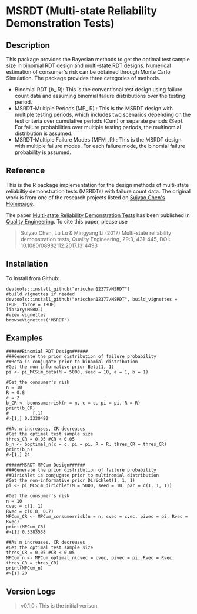 # MSRDT (Multi-state Reliability Demonstration Tests)
## Description
This package provides the Bayesian methods to get the optimal test sample size in binomial RDT design and multi-state RDT designs. Numerical estimation of consumer's risk can be obtained through Monte Carlo Simulation. The package provides three categories of methods.
* Binomial RDT (b_.R): This is the conventional test design using failure count data and assuming binomial failure distributions over the testing period.
* MSRDT-Multiple Periods (MP_.R) : This is the MSRDT design with multiple testing periods, which includes two scenarios depending on the test criteria over cumulative periods (Cum) or separate periods (Sep). For failure probabilities over multiple testing periods, the multinomial distribution is assumed.
* MSRDT-Multiple Failure Modes (MFM_.R) : This is the MSRDT design with multiple failure modes. For each failure mode, the binomial failure probability is assumed.
## Reference
This is the R package implementation for the design methods of multi-state reliabiltiy demonstration tests (MSRDTs) with failure count data. The original work is from one of the research projects listed on [Suiyao Chen's Homepage](https://sites.google.com/mail.usf.edu/suiyaochen-professional/publication?authuser=0). 

The paper [Multi-state Reliability Demonstration Tests](https://www.researchgate.net/publication/315955046_Multi-State_Reliability_Demonstration_Tests) has been published in [Quality Engineering](https://www.tandfonline.com/eprint/6aSdzucbThJSnxZMZira/full). To cite this paper, please use 
> Suiyao Chen, Lu Lu & Mingyang Li (2017) Multi-state reliability demonstration tests, Quality Engineering, 29:3, 431-445, DOI: 10.1080/08982112.2017.1314493
## Installation
To install from Github:
```
devtools::install_github("ericchen12377/MSRDT")
#build vignettes if needed
devtools::install_github("ericchen12377/MSRDT", build_vignettes = TRUE, force = TRUE)
library(MSRDT)
#view vignettes
browseVignettes('MSRDT')
```
## Examples
```
######Binomial RDT Design######
###Generate the prior distribution of failure probability
##Beta is conjugate prior to binomial distribution
#Get the non-informative prior Beta(1, 1)
pi <- pi_MCSim_beta(M = 5000, seed = 10, a = 1, b = 1)

#Get the consumer's risk
n = 10
R = 0.8
c = 2
b_CR <- bconsumerrisk(n = n, c = c, pi = pi, R = R)
print(b_CR)
#         [,1]
#>[1,] 0.3330482

##As n increases, CR decreases
#Get the optimal test sample size
thres_CR = 0.05 #CR < 0.05
b_n <- boptimal_n(c = c, pi = pi, R = R, thres_CR = thres_CR)
print(b_n)
#>[1,] 24

```
```
######MSRDT MPCum Design######
###Generate the prior distribution of failure probability
##Dirichlet is conjugate prior to multinomial distribution
#Get the non-informative prior Dirichlet(1, 1, 1)
pi <- pi_MCSim_dirichlet(M = 5000, seed = 10, par = c(1, 1, 1))

#Get the consumer's risk
n = 10
cvec = c(1, 1)
Rvec = c(0.8, 0.7)
MPCum_CR <- MPCum_consumerrisk(n = n, cvec = cvec, pivec = pi, Rvec = Rvec)
print(MPCum_CR)
#>[1] 0.3383538

##As n increases, CR decreases
#Get the optimal test sample size
thres_CR = 0.05 #CR < 0.05
MPCum_n <- MPCum_optimal_n(cvec = cvec, pivec = pi, Rvec = Rvec, thres_CR = thres_CR)
print(MPCum_n)
#>[1] 20
```

## Version Logs
> v0.1.0 : This is the initial verison.
